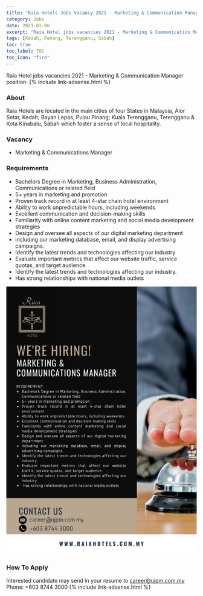 ```yaml
---
title: "Raia Hotels Jobs Vacancy 2021 - Marketing & Communication Manager" 
category: Jobs 
date: 2021-01-06
excerpt: "Raia Hotel jobs vacancies 2021 - Marketing & Communication Manager" 
tags: [Kedah, Penang, Terengganu, Sabah] 
toc: true 
toc_label: TOC 
toc_icon: "fire" 
--- 
```


Raia Hotel jobs vacancies 2021 - Marketing & Communication Manager position.
{% include link-adsense.html %} 
### About
Raia Hotels are located in the main cities of four States in Malaysia, Alor Setar, Kedah; Bayan Lepas, Pulau Pinang; Kuala Terengganu, Terengganu & Kota Kinabalu, Sabah which foster a sense of local hospitality.

### Vacancy
- Marketing & Communications Manager

### Requirements
- Bachelors Degree in Marketing, Business Administration, Communications or related field
- 5+ years in marketing and promotion
- Proven track record in at least 4-star chain hotel environment
- Ability to work unpredictable hours, including weekends
- Excellent communication and decision-making skills
- Familiarity with online content marketing and social media development strategies
- Design and oversee all aspects of our digital marketing department
- including our marketing database, email, and display advertising campaigns.
- Identify the latest trends and technologies affecting our industry
- Evaluate important metrics that affect our website traffic, service quotas, and target audience.
- Identify the latest trends and technologies affecting our
industry.
- Has strong relationships with national media outlets

![Raia Hotels Jobs Vacancy 2021!](/assets/images/2021-01/raia-hotels-jobs-2021.jpg "Raia Hotels Jobs Vacancy 2021")

### How To Apply
Interested candidate may send in your resume to career@ujpm.com.my<br/>
Phone: +603 8744 3000
{% include link-adsense.html %} 